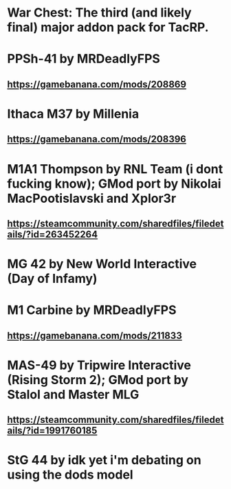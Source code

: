 # War Chest: The third (and likely final) major addon pack for TacRP.

# PPSh-41 by MRDeadlyFPS
## https://gamebanana.com/mods/208869

# Ithaca M37 by Millenia
## https://gamebanana.com/mods/208396

# M1A1 Thompson by RNL Team (i dont fucking know); GMod port by Nikolai MacPootislavski and Xplor3r
## https://steamcommunity.com/sharedfiles/filedetails/?id=263452264

# MG 42 by New World Interactive (Day of Infamy)

# M1 Carbine by MRDeadlyFPS
## https://gamebanana.com/mods/211833

# MAS-49 by Tripwire Interactive (Rising Storm 2); GMod port by Stalol and Master MLG
## https://steamcommunity.com/sharedfiles/filedetails/?id=1991760185

# StG 44 by idk yet i'm debating on using the dods model 
